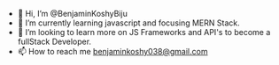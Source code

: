 - 👋 Hi, I’m @BenjaminKoshyBiju
- 🌱 I’m currently learning javascript and focusing MERN Stack.
- 💞️ I’m looking to learn more on JS Frameworks and API's to become a fullStack Developer.
- 📫 How to reach me benjaminkoshy038@gmail.com


